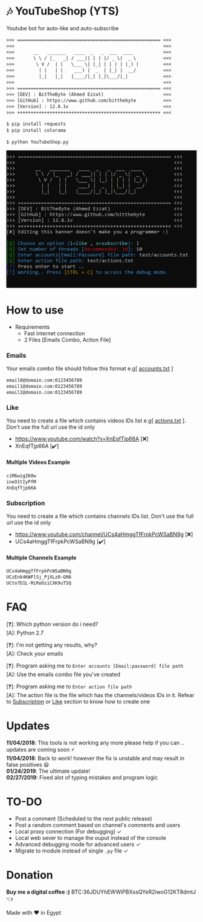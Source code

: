 # :notes: YouTubeShop (YTS)
 
Youtube bot for auto-like and auto-subscribe  

```
>>> ===================================================== <<<
>>> 	                                                  <<<
>>> 	  __   _______   ____  _   _  ___  ____           <<<
>>> 	  \ \ / |_   _| / ___|| | | |/ _ \|  _ \          <<<
>>> 	   \ V /  | |   \___ \| |_| | | | | |_) |         <<<
>>> 	    | |   | |    ___) |  _  | |_| |  __/          <<<
>>> 	    |_|   |_|   |____/|_| |_|\___/|_|             <<<
>>> 	                                                  <<<
>>> ===================================================== <<<
>>> [DEV] : BitTheByte (Ahmed Ezzat)                      <<<
>>> [GitHub] : https://www.github.com/bitthebyte          <<<
>>> [Version] : 12.8.1v                                   <<<
>>> +++++++++++++++++++++++++++++++++++++++++++++++++++++ <<<
```
```bash
$ pip install requests
$ pip install colorama
```
```bash
$ python YouTubeShop.py
```

![](screenshots/main.png)

# How to use
- Requirements
  - Fast internet connection
  - 2 Files [Emails Combo, Action File]

### Emails
Your emails combo file should follow this format e.g[ [accounts.txt](https://github.com/BitTheByte/YouTubeShop/blob/master/test/accounts.txt) ]
```
email0@domain.com:0123456789
email1@domain.com:0123456789
email2@domain.com:0123456789
```

  
### Like
You need to create a file which contains videos IDs list e.g[ [actions.txt](https://github.com/BitTheByte/YouTubeShop/blob/master/test/actions.txt) ]. Don't use the full url use the id only
- https://www.youtube.com/watch?v=XnEqfTjp66A [❌]
- XnEqfTjp66A [✔️]
#### Multiple Videos Example
```
ciM6wigZK0w
ineO1tIyPfM
XnEqfTjp66A
```
  
### Subscription
You need to create a file which contains channels IDs list. Don't use the full url use the id only
- https://www.youtube.com/channel/UCs4aHmggTfFrpkPcWSaBN9g [❌]
- UCs4aHmggTfFrpkPcWSaBN9g [✔️]
#### Multiple Channels Example
```
UCs4aHmggTfFrpkPcWSaBN9g
UCzEnk4KWFlSj_PjXLz0-GMA
UCto7D1L-MiRoOziCXK9uT5Q
```

# FAQ
[❓]: Which python version do i need?    
[A]:  Python 2.7  
  
[❓]: I'm not getting any results, why?  
[A]:  Check your emails 

[❓]: Program asking me to  `Enter accounts [Email:password] file path`  
[A]:  Use the emails combo file you've created   
    
[❓]: Program asking me to `Enter action file path`  
[A]:  The action file is the file which has the channels/videos IDs in it. Refear to [Subscription](#subscription) or [Like](#like) section to know how to create one

# Updates
**11/04/2018**: This tools is not working any more please help if you can .. updates are coming soon ⚡️  
**11/04/2018**: Back to work! however the fix is unstable and may result in false positives 😃  
**01/24/2019**: The ultimate update!  
**02/27/2019**: Fixed alot of typing mistakes and program logic 


# TO-DO
- Post a comment (Scheduled to the next public release)
- Post a random comment based on channel's comments and users
- Local proxy connection (For debugging)  ✓
- Local web sever to manage the ouput instead of the console
- Advanced debugging mode for advanced users ✓
- Migrate to module instead of single `.py` file ✓

# Donation
**Buy me a digital coffee :)** BTC:36JDUYhEWWiPBXssQYeR2iwoG12KT8dmtJ :point_left:  

Made with ❤️ in Egypt 
